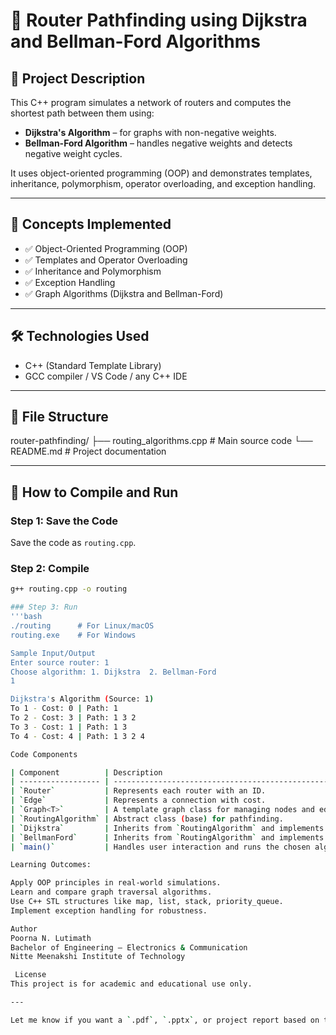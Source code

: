 # 🔀 Router Pathfinding using Dijkstra and Bellman-Ford Algorithms

## 📌 Project Description

This C++ program simulates a network of routers and computes the shortest path between them using:

- **Dijkstra's Algorithm** – for graphs with non-negative weights.
- **Bellman-Ford Algorithm** – handles negative weights and detects negative weight cycles.

It uses object-oriented programming (OOP) and demonstrates templates, inheritance, polymorphism, operator overloading, and exception handling.

---

## 🧠 Concepts Implemented

- ✅ Object-Oriented Programming (OOP)
- ✅ Templates and Operator Overloading
- ✅ Inheritance and Polymorphism
- ✅ Exception Handling
- ✅ Graph Algorithms (Dijkstra and Bellman-Ford)

---

## 🛠 Technologies Used

- C++ (Standard Template Library)
- GCC compiler / VS Code / any C++ IDE

---

## 📂 File Structure

router-pathfinding/
├── routing_algorithms.cpp # Main source code
└── README.md # Project documentation


---

## 🚀 How to Compile and Run

### Step 1: Save the Code
Save the code as `routing.cpp`.

### Step 2: Compile
```bash
g++ routing.cpp -o routing

### Step 3: Run
'''bash
./routing      # For Linux/macOS
routing.exe    # For Windows

Sample Input/Output
Enter source router: 1
Choose algorithm: 1. Dijkstra  2. Bellman-Ford
1

Dijkstra's Algorithm (Source: 1)
To 1 - Cost: 0 | Path: 1 
To 2 - Cost: 3 | Path: 1 3 2 
To 3 - Cost: 1 | Path: 1 3 
To 4 - Cost: 4 | Path: 1 3 2 4

Code Components

| Component          | Description                                                       |
| ------------------ | ----------------------------------------------------------------- |
| `Router`           | Represents each router with an ID.                                |
| `Edge`             | Represents a connection with cost.                                |
| `Graph<T>`         | A template graph class for managing nodes and edges.              |
| `RoutingAlgorithm` | Abstract class (base) for pathfinding.                            |
| `Dijkstra`         | Inherits from `RoutingAlgorithm` and implements Dijkstra’s logic. |
| `BellmanFord`      | Inherits from `RoutingAlgorithm` and implements Bellman-Ford.     |
| `main()`           | Handles user interaction and runs the chosen algorithm.           |

Learning Outcomes:

Apply OOP principles in real-world simulations.
Learn and compare graph traversal algorithms.
Use C++ STL structures like map, list, stack, priority_queue.
Implement exception handling for robustness.

Author
Poorna N. Lutimath
Bachelor of Engineering – Electronics & Communication
Nitte Meenakshi Institute of Technology

 License
This project is for academic and educational use only.

---

Let me know if you want a `.pdf`, `.pptx`, or project report based on this!

